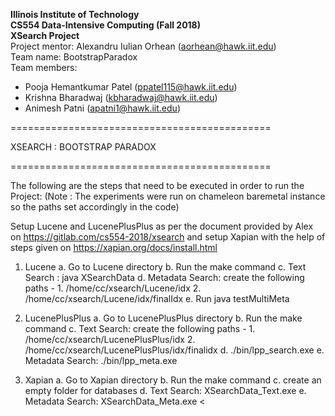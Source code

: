 **Illinois Institute of Technology**  
**CS554 Data-Intensive Computing (Fall 2018)**  
**XSearch Project**  
Project mentor: Alexandru Iulian Orhean (aorhean@hawk.iit.edu)  
Team name: BootstrapParadox  
Team members:  
*  Pooja Hemantkumar Patel (ppatel115@hawk.iit.edu)
*  Krishna Bharadwaj (kbharadwaj@hawk.iit.edu)
*  Animesh Patni (apatni1@hawk.iit.edu)

=============================================

XSEARCH : BOOTSTRAP PARADOX

=============================================

The following are the steps that need to be executed in order to run the Project:
(Note : The experiments were run on chameleon baremetal instance so the paths set accordingly in the code)

Setup Lucene and LucenePlusPlus as per the document provided by Alex on https://gitlab.com/cs554-2018/xsearch and setup 
Xapian with the help of steps given on https://xapian.org/docs/install.html

1. Lucene
	a. Go to Lucene directory
	b. Run the make command
	c. Text Search :  java XSearchData  <path to input files> <file path to search the terms>
	d. Metadata Search: create the following paths - 
		1. /home/cc/xsearch/Lucene/idx
		2. /home/cc/xsearch/Lucene/idx/finalIdx
	e. Run java testMultiMeta <path to input files> <file path to search terms>


2. LucenePlusPlus
	a. Go to LucenePlusPlus directory
	b. Run the make command
	c. Text Search: create the following paths - 
		1. /home/cc/xsearch/LucenePlusPlus/idx
		2. /home/cc/xsearch/LucenePlusPlus/idx/finalidx
	d. ./bin/lpp_search.exe <path to input files> <file path to search the terms>
	e. Metadata Search: ./bin/lpp_meta.exe <path to file containing filenames> <path to directory containing input files> <file path to search the terms>
	


3. Xapian
	a. Go to Xapian directory
	b. Run the make command
	c.  create an empty folder for databases
	d. Text Search:  XSearchData_Text.exe <path to input files> <path to database> <file path to search the terms>
	e. Metadata Search: XSearchData_Meta.exe <path to input files> <path to database> <<path to directory containing input files> <file path to search the terms>
		